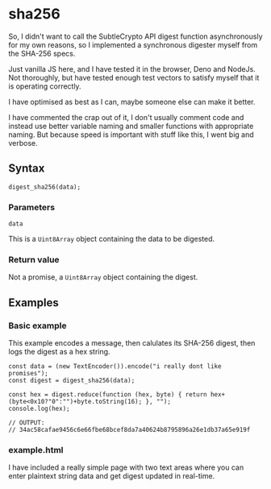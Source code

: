 # sha256

So, I didn't want to call the SubtleCrypto API digest function asynchronously for my own reasons, so I implemented a synchronous digester myself from the SHA-256 specs.

Just vanilla JS here, and I have tested it in the browser, Deno and NodeJs. Not thoroughly, but have tested enough test vectors to satisfy myself that it is operating correctly.

I have optimised as best as I can, maybe someone else can make it better.

I have commented the crap out of it, I don't usually comment code and instead use better variable naming and smaller functions with appropriate naming. But because speed is important with stuff like this, I went big and verbose.

## Syntax

```
digest_sha256(data);
```

### Parameters

```data```

This is a ```Uint8Array``` object containing the data to be digested.

### Return value

Not a promise, a ```Uint8Array``` object containing the digest.

## Examples

### Basic example

This example encodes a message, then calulates its SHA-256 digest, then logs the digest as a hex string.

```
const data = (new TextEncoder()).encode("i really dont like promises");
const digest = digest_sha256(data);

const hex = digest.reduce(function (hex, byte) { return hex+(byte<0x10?"0":"")+byte.toString(16); }, "");
console.log(hex);

// OUTPUT:
// 34ac58cafae9456c6e66fbe68bcef8da7a40624b8795896a26e1db37a65e919f
```

### example.html

I have included a really simple page with two text areas where you can enter plaintext string data and get digest updated in real-time.
